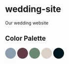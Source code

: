 # wedding-site
Our wedding website

## Color Palette
![#8D9EAE](img/8d9eae.png) ![#613B46](img/613b46.png) ![#6C8871](img/6c8871.png) ![#DBD1C7](img/dbd1c7.png) ![00171F](img/00171f.png)
